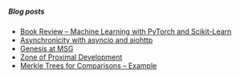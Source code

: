 <!--

### Hi there 👋

-->
##### Blog posts

<!--START_SECTION:posts-->
* [Book Review – Machine Learning with PyTorch and Scikit-Learn](https:&#x2F;&#x2F;vishsubramanian.me&#x2F;book-review-machine-learning-with-pytorch-and-scikit-learn&#x2F;?utm_source&#x3D;rss&amp;utm_medium&#x3D;rss&amp;utm_campaign&#x3D;book-review-machine-learning-with-pytorch-and-scikit-learn)
* [Asynchronicity with asyncio and aiohttp](https:&#x2F;&#x2F;vishsubramanian.me&#x2F;async&#x2F;?utm_source&#x3D;rss&amp;utm_medium&#x3D;rss&amp;utm_campaign&#x3D;async)
* [Genesis at MSG](https:&#x2F;&#x2F;vishsubramanian.me&#x2F;the-last-domino&#x2F;?utm_source&#x3D;rss&amp;utm_medium&#x3D;rss&amp;utm_campaign&#x3D;the-last-domino)
* [Zone of Proximal Development](https:&#x2F;&#x2F;vishsubramanian.me&#x2F;zone-of-proximal-development&#x2F;?utm_source&#x3D;rss&amp;utm_medium&#x3D;rss&amp;utm_campaign&#x3D;zone-of-proximal-development)
* [Merkle Trees for Comparisons – Example](https:&#x2F;&#x2F;vishsubramanian.me&#x2F;merkle-trees-for-comparisons&#x2F;?utm_source&#x3D;rss&amp;utm_medium&#x3D;rss&amp;utm_campaign&#x3D;merkle-trees-for-comparisons)
<!--END_SECTION:posts-->

<!--
**vishwanath79/vishwanath79** is a ✨ _special_ ✨ repository because its `README.md` (this file) appears on your GitHub profile.

Here are some ideas to get you started:

- 🔭 I’m currently working on ...
- 🌱 I’m currently learning ...
- 👯 I’m looking to collaborate on ...
- 🤔 I’m looking for help with ...
- 💬 Ask me about ...
- 📫 How to reach me: ...
- 😄 Pronouns: ...
- ⚡ Fun fact: ...
-->
